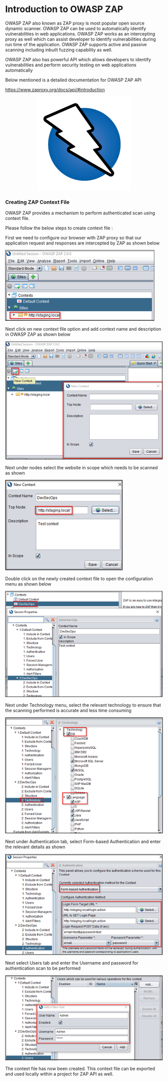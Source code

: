 # Introduction to OWASP ZAP

<!--
Add a few lines an pictures on OWASP ZAP
Add Link to browse the ZAP API if its available
Add Steps to show how to create A ZAP Context file
 -->

OWASP ZAP also known as ZAP proxy is most popular open source dynamic scanner. OWASP ZAP can be used to automatically identify vulnerabilities in web applications. OWASP ZAP works as an intercepting proxy as well which can assist developer to identify vulnerabilities during run time of the application. OWASP ZAP supports active and passive scanning including inbuilt fuzzing capability as well.

OWASP ZAP also has powerful API which allows developers to identify vulnerabilities and perform security testing on web applications automatically

Below mentioned is a detailed documentation for OWASP ZAP API

<https://www.zaproxy.org/docs/api/#introduction>

<p align="center">
  <img src="images/dast9.png">
</p>

### Creating ZAP Context File

OWASP ZAP provides a mechanism to perform authenticated scan using context file.

Please follow the below steps to create context file :

First we need to configure our browser with ZAP proxy so that our application request and responses are intercepted by ZAP as shown below

![img](images/dast2.png)

Next click on new context file option and add context name and description in OWASP ZAP as shown below

![img](images/dast3.png)

Next under nodes select the website in scope which needs to be scanned as shown

![img](images/dast4.png)

Double click on the newly created context file to open the configuration menu as shown below

![img](images/dast5.png)

Next under Technology menu, select the relevant technology to ensure that the scanning performed is accurate and less time consuming

![img](images/dast6.png)

Next under Authentication tab, select Form-based Authentication and enter the relevant details as shown

![img](images/dast7.png)

Next select Users tab and enter the Username and password for authentication scan to be performed

![img](images/dast8.png)

The context file has now been created. This context file can be exported and used locally within a project for ZAP API as well.
